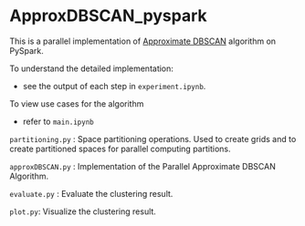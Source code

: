 # ApproxDBSCAN_pyspark

This is a parallel implementation of [Approximate DBSCAN](https://sites.google.com/view/approxdbscan) algorithm on PySpark.

To understand the detailed implementation:
- see the output of each step in `experiment.ipynb`.

To view use cases for the algorithm
- refer to `main.ipynb`

`partitioning.py` : Space partitioning operations. Used to create grids and to create partitioned spaces for parallel computing partitions.

`approxDBSCAN.py` : Implementation of the Parallel Approximate DBSCAN Algorithm.

`evaluate.py` : Evaluate the clustering result.

`plot.py`: Visualize the clustering result.